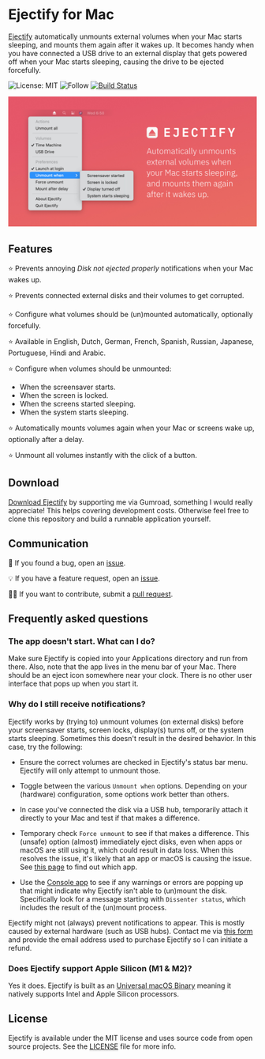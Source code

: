# Ejectify for Mac

[Ejectify](https://ejectify.app) automatically unmounts external volumes when your Mac starts sleeping, and mounts them again after it wakes up. It becomes handy when you have connected a USB drive to an external display that gets powered off when your Mac starts sleeping, causing the drive to be ejected forcefully.  

![License: MIT](https://img.shields.io/badge/License-MIT-green.svg)
![Follow](https://img.shields.io/twitter/follow/nielsmouthaan?style=social)
[![Build Status](https://app.bitrise.io/app/cb954929dc35d7d8/status.svg?token=20ple7v5CsOiHP3_cNmAaw&branch=main)](https://app.bitrise.io/app/cb954929dc35d7d8)

![Header](Header.jpg)

## Features

⭐ Prevents annoying *Disk not ejected properly* notifications when your Mac wakes up.

⭐ Prevents connected external disks and their volumes to get corrupted.

⭐ Configure what volumes should be (un)mounted automatically, optionally forcefully.

⭐ Available in English, Dutch, German, French, Spanish, Russian, Japanese, Portuguese, Hindi and Arabic.

⭐ Configure when volumes should be unmounted:

- When the screensaver starts.
- When the screen is locked.
- When the screens started sleeping.
- When the system starts sleeping.

⭐ Automatically mounts volumes again when your Mac or screens wake up, optionally after a delay.

⭐ Unmount all volumes instantly with the click of a button.


## Download

[Download Ejectify](https://gum.co/ejectify) by supporting me via Gumroad, something I would really appreciate! This helps covering development costs. Otherwise feel free to clone this repository and build a runnable application yourself.
  
## Communication

🐛 If you found a bug, open an [issue](https://github.com/nielsmouthaan/ejectify-macos/issues).

💡 If you have a feature request, open an [issue](https://github.com/nielsmouthaan/ejectify-macos/issues).

🧑‍💻 If you want to contribute, submit a [pull request](https://github.com/nielsmouthaan/ejectify-macos/pulls).

## Frequently asked questions

### The app doesn't start. What can I do?

Make sure Ejectify is copied into your Applications directory and run from there. Also, note that the app lives in the menu bar of your Mac. There should be an eject icon somewhere near your clock. There is no other user interface that pops up when you start it.

### Why do I still receive notifications?

Ejectify works by (trying to) unmount volumes (on external disks) before your screensaver starts, screen locks, display(s) turns off, or the system starts sleeping. Sometimes this doesn't result in the desired behavior. In this case, try the following:

- Ensure the correct volumes are checked in Ejectify's status bar menu. Ejectify will only attempt to unmount those.

- Toggle between the various `Unmount when` options. Depending on your (hardware) configuration, some options work better than others.

- In case you've connected the disk via a USB hub, temporarily attach it directly to your Mac and test if that makes a difference.

- Temporary check `Force unmount` to see if that makes a difference. This (unsafe) option (almost) immediately eject disks, even when apps or macOS are still using it, which could result in data loss. When this resolves the issue, it's likely that an app or macOS is causing the issue. See [this page](https://serverfault.com/a/159428) to find out which app.

- Use the [Console app](https://support.apple.com/en-gb/guide/console/welcome/mac) to see if any warnings or errors are popping up that might indicate why Ejectify isn't able to (un)mount the disk. Specifically look for a message starting with `Dissenter status`, which includes the result of the (un)mount process.

Ejectify might not (always) prevent notifications to appear. This is mostly caused by external hardware (such as USB hubs). Contact me via [this form](https://ejectify.app/#contact) and provide the email address used to purchase Ejectify so I can initiate a refund.

### Does Ejectify support Apple Silicon (M1 & M2)?

Yes it does. Ejectify is built as an [Universal macOS Binary](https://developer.apple.com/documentation/apple-silicon/building-a-universal-macos-binary) meaning it natively supports Intel and Apple Silicon processors.

## License

Ejectify is available under the MIT license and uses source code from open source projects. See the [LICENSE](https://github.com/nielsmouthaan/ejectify-macos/blob/main/LICENSE) file for more info.
